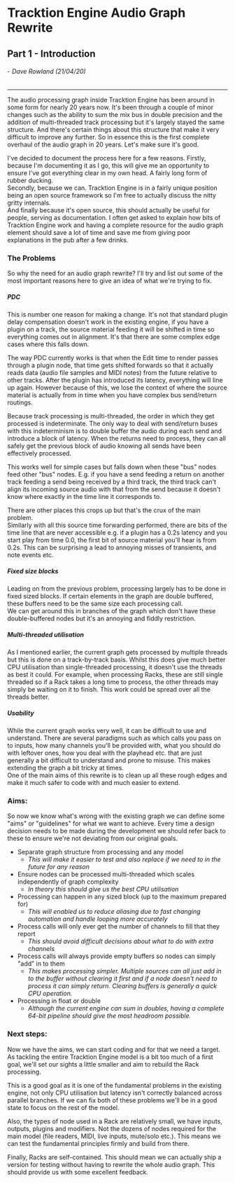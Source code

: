 # Tracktion Engine Audio Graph Rewrite
## Part 1 - Introduction
###### - Dave Rowland (21/04/20)
___
The audio processing graph inside Tracktion Engine has been around in some form for nearly 20 years now. It's been through a couple of minor changes such as the ability to sum the mix bus in double precision and the addition of multi-threaded track processing but it's largely stayed the same structure. And there's certain things about this structure that make it very difficult to improve any further. So in essence this is the first complete overhaul of the audio graph in 20 years. Let's make sure it's good.

I've decided to document the process here for a few reasons. Firstly, because I'm documenting it as I go, this will give me an opportunity to ensure I've got everything clear in my own head. A fairly long form of rubber ducking.  
Secondly, because we can. Tracktion Engine is in a fairly unique position being an open source framework so I'm free to actually discuss the nitty gritty internals.   
And finally because it's open source, this should actually be useful for people, serving as documentation. I often get asked to explain how bits of Tracktion Engine work and having a complete resource for the audio graph element should save a lot of time and save me from giving poor explanations in the pub after a few drinks.

### The Problems
So why the need for an audio graph rewrite? I'll try and list out some of the most important reasons here to give an idea of what we're trying to fix.

##### PDC
This is number one reason for making a change. It's not that standard plugin delay compensation doesn't work in the existing engine, if you have a plugin on a track, the source material feeding it will be shifted in time so everything comes out in alignment. It's that there are some complex edge cases where this falls down.

The way PDC currently works is that when the Edit time to render passes through a plugin node, that time gets shifted forwards so that it actually reads data (audio file samples and MIDI notes) from the future relative to other tracks. After the plugin has introduced its latency, everything will line up again. However because of this, we lose the context of where the source material is actually from in time when you have complex bus send/return routings.

Because track processing is multi-threaded, the order in which they get processed is indeterminate. The only way to deal with send/return buses with this indeterminism is to double buffer the audio during each send and introduce a block of latency. When the returns need to process, they can all safely get the previous block of audio knowing all sends have been effectively processed.

This works well for simple cases but falls down when these "bus" nodes feed other "bus" nodes. E.g. if you have a send feeding a return on another track feeding a send being received by a third track, the third track can't align its incoming source audio with that from the send because it doesn't know where exactly in the time line it corresponds to.

There are other places this crops up but that's the crux of the main problem.  
Similarly with all this source time forwarding performed, there are bits of the time line that are never accessible e.g. if a plugin has a 0.2s latency and you start play from time 0.0, the first bit of source material you'll hear is from 0.2s. This can be surprising a lead to annoying misses of transients, and note events etc.

##### Fixed size blocks
Leading on from the previous problem, processing largely has to be done in fixed sized blocks. If certain elements in the graph are double buffered, these buffers need to be the same size each processing call.  
We can get around this in branches of the graph which don't have these double-buffered nodes but it's an annoying and fiddly restriction.

##### Multi-threaded utilisation
As I mentioned earlier, the current graph gets processed by multiple threads but this is done on a track-by-track basis. Whilst this does give much better CPU utilisation than single-threaded processing, it doesn't use the threads as best it could. For example, when processing Racks, these are still single threaded so if a Rack takes a long time to process, the other threads may simply be waiting on it to finish. This work could be spread over all the threads better.

##### Usability
While the current graph works very well, it can be difficult to use and understand. There are several paradigms such as which calls you pass on to inputs, how many channels you'll be provided with, what you should do with leftover ones, how you deal with the playhead etc. that are just generally a bit difficult to understand and prone to misuse. This makes extending the graph a bit tricky at times.  
One of the main aims of this rewrite is to clean up all these rough edges and make it much safer to code with and much easier to extend.


### Aims:
So now we know what's wrong with the existing graph we can define some "aims" or "guidelines" for what we want to achieve. Every time a design decision needs to be made during the development we should refer back to these to ensure we're not deviating from our original goals.
  - Separate graph structure from processing and any model
	- *This will make it easier to test and also replace if we need to in the future for any reason*
  - Ensure nodes can be processed multi-threaded which scales independently of graph complexity
  	- *In theory this should give us the best CPU utilisation*
  - Processing can happen in any sized block (up to the maximum prepared for)
  	- *This will enabled us to reduce aliasing due to fast changing automation and handle looping more accurately*
  - Process calls will only ever get the number of channels to fill that they report
	- *This should avoid difficult decisions about what to do with extra channels*
  - Process calls will always provide empty buffers so nodes can simply "add" in to them
  	- *This makes processing simpler. Multiple sources can all just add in to the buffer without clearing it first and if a node doesn't need to process it can simply return. Clearing buffers is generally a quick CPU operation.*
  - Processing in float or double
	- *Although the current engine can sum in doubles, having a complete 64-bit pipeline should give the most headroom possible.*

### Next steps:
Now we have the aims, we can start coding and for that we need a target. As tackling the entire Tracktion Engine model is a bit too much of a first goal, we'll set our sights a little smaller and aim to rebuild the Rack processing.

This is a good goal as it is one of the fundamental problems in the existing engine, not only CPU utilisation but latency isn't correctly balanced across parallel branches. If we can fix both of these problems we'll be in a good state to focus on the rest of the model.

Also, the types of node used in a Rack are relatively small, we have inputs, outputs, plugins and modifiers. Not the dozens of nodes required for the main model (file readers, MIDI, live inputs, mute/solo etc.). This means we can test the fundamental principles firmly and build from there.

Finally, Racks are self-contained. This should mean we can actually ship a version for testing without having to rewrite the whole audio graph. This should provide us with some excellent feedback.